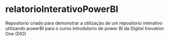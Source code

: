 # relatorioInterativoPowerBI
Repositorio criado para demonstrar a utilização de um repositorio interativo utilizando powerBI para o curso introdutorio de power BI da Digital Inovation One (DIO)
